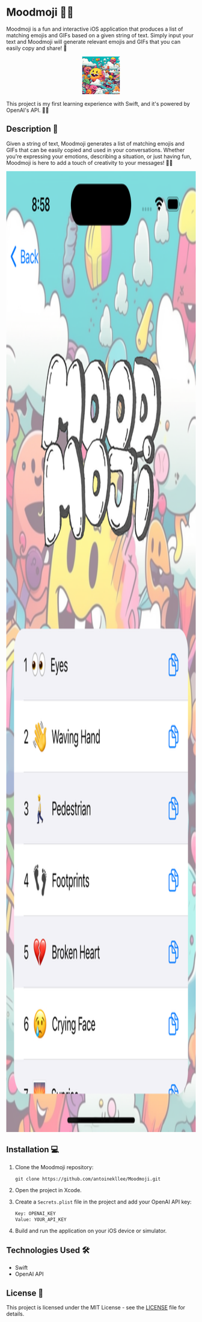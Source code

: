 # Moodmoji 📱🤖

Moodmoji is a fun and interactive iOS application that produces a list of matching emojis and GIFs based on a given string of text. Simply input your text and Moodmoji will generate relevant emojis and GIFs that you can easily copy and share! 🎉

<p align="center">
   <img src="./assets/logo.png" width="100" height="100">
</p>

This project is my first learning experience with Swift, and it's powered by OpenAI's API. 🧠💡

## Description 📝

Given a string of text, Moodmoji generates a list of matching emojis and GIFs that can be easily copied and used in your conversations. Whether you're expressing your emotions, describing a situation, or just having fun, Moodmoji is here to add a touch of creativity to your messages! 🚀😄

<img src="./assets/demo.png" width="1179" height="2556">

## Installation 💻

1. Clone the Moodmoji repository:
   ```
   git clone https://github.com/antoinekllee/Moodmoji.git
   ```

2. Open the project in Xcode.

3. Create a `Secrets.plist` file in the project and add your OpenAI API key:
   ```
   Key: OPENAI_KEY
   Value: YOUR_API_KEY
   ```

4. Build and run the application on your iOS device or simulator.

## Technologies Used 🛠️

- Swift
- OpenAI API

## License 📄

This project is licensed under the MIT License - see the [LICENSE](LICENSE.md) file for details.
